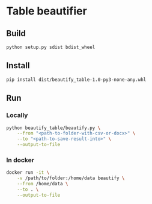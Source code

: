 # Table beautifier

## Build
`python setup.py sdist bdist_wheel`

## Install
`pip install dist/beautify_table-1.0-py3-none-any.whl`

## Run
### Locally
```bash
python beautify_table/beautify.py \
    --from "<path-to-folder-with-csv-or-docx>" \
    --to "<path-to-save-result-into>" \
    --output-to-file
```

### In docker
```bash
docker run -it \
    -v /path/to/folder:/home/data beautify \
    --from /home/data \
    --to . \
    --output-to-file
```